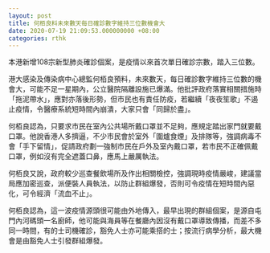 ```yaml
---
layout: post
title: 何栢良料未來數天每日確診數字維持三位數機會大
date: 2020-07-19 21:09:53.000000000 +08:00
categories: rthk
---
```


本港新增108宗新型肺炎確診個案，是疫情以來首次單日確診宗數，踏入三位數。

港大感染及傳染病中心總監何栢良預料，未來數天，每日確診數字維持三位數的機會大，可能不足一星期內，公立醫院隔離設施已爆滿。他批評政府落實相關措施時「拖泥帶水」，應對亦落後形勢，但市民也有責任防疫，若繼續「夜夜笙歌」不遏止疫情，令醫療系統短時間內崩潰，大家只會「同歸於盡」。

何栢良認為，只要求市民在室內公共場所戴口罩並不足夠，應規定踏出家門就要戴口罩。他說香港人多擠逼，不少市民會於室外「圍爐食煙」及排隊等，強調病毒不會「手下留情」，促請政府劃一強制市民在戶外及室內戴口罩，若市民不正確佩戴口罩，例如沒有完全遮蓋口鼻，應馬上嚴厲執法。

何栢良又說，政府較少巡查餐飲場所及作出相關檢控，強調現時疫情嚴峻，建議當局應加密巡查，派便裝人員執法，以防止群組爆發，否則可令疫情在短時間內惡化，可令經濟「流血不止」。

何栢良認為，這一波疫情源頭很可能由外地傳入，最早出現的群組個案，是源自屯門內河碼頭一名廚師，他可能與海員等在餐廳內因沒有戴口罩導致傳播，而差不多同一時間，有的士司機確診，豁免人士亦可能乘搭的士；按流行病學分析，最大機會是由豁免人士引發群組爆發。
